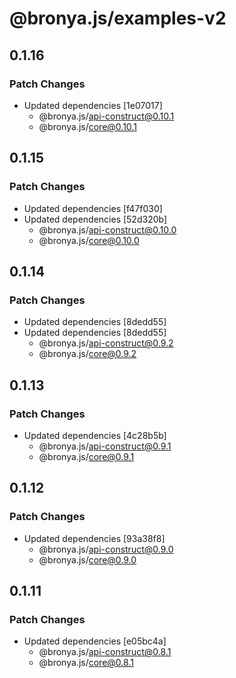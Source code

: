 # @bronya.js/examples-v2

## 0.1.16

### Patch Changes

- Updated dependencies [1e07017]
  - @bronya.js/api-construct@0.10.1
  - @bronya.js/core@0.10.1

## 0.1.15

### Patch Changes

- Updated dependencies [f47f030]
- Updated dependencies [52d320b]
  - @bronya.js/api-construct@0.10.0
  - @bronya.js/core@0.10.0

## 0.1.14

### Patch Changes

- Updated dependencies [8dedd55]
- Updated dependencies [8dedd55]
  - @bronya.js/api-construct@0.9.2
  - @bronya.js/core@0.9.2

## 0.1.13

### Patch Changes

- Updated dependencies [4c28b5b]
  - @bronya.js/api-construct@0.9.1
  - @bronya.js/core@0.9.1

## 0.1.12

### Patch Changes

- Updated dependencies [93a38f8]
  - @bronya.js/api-construct@0.9.0
  - @bronya.js/core@0.9.0

## 0.1.11

### Patch Changes

- Updated dependencies [e05bc4a]
  - @bronya.js/api-construct@0.8.1
  - @bronya.js/core@0.8.1
